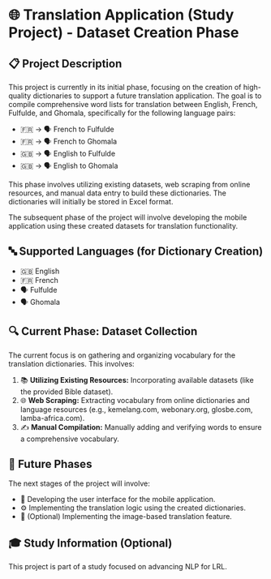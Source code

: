 # 🌐 Translation Application (Study Project) - Dataset Creation Phase

## 📋 Project Description

This project is currently in its initial phase, focusing on the creation of high-quality dictionaries to support a future translation application. The goal is to compile comprehensive word lists for translation between English, French, Fulfulde, and Ghomala, specifically for the following language pairs:

* 🇫🇷 → 🗣️ French to Fulfulde
* 🇫🇷 → 🗣️ French to Ghomala
* 🇬🇧 → 🗣️ English to Fulfulde
* 🇬🇧 → 🗣️ English to Ghomala

This phase involves utilizing existing datasets, web scraping from online resources, and manual data entry to build these dictionaries. The dictionaries will initially be stored in Excel format.

The subsequent phase of the project will involve developing the mobile application using these created datasets for translation functionality.

## 🔤 Supported Languages (for Dictionary Creation)

* 🇬🇧 English
* 🇫🇷 French
* 🗣️ Fulfulde
* 🗣️ Ghomala

## 🔍 Current Phase: Dataset Collection

The current focus is on gathering and organizing vocabulary for the translation dictionaries. This involves:

1.  📚 **Utilizing Existing Resources:** Incorporating available datasets (like the provided Bible dataset).
2.  🌐 **Web Scraping:** Extracting vocabulary from online dictionaries and language resources (e.g., kemelang.com, webonary.org, glosbe.com, lamba-africa.com).
3.  ✍️ **Manual Compilation:** Manually adding and verifying words to ensure a comprehensive vocabulary.

## 🔮 Future Phases

The next stages of the project will involve:

* 📱 Developing the user interface for the mobile application.
* ⚙️ Implementing the translation logic using the created dictionaries.
* 📸 (Optional) Implementing the image-based translation feature.

## 🎓 Study Information (Optional)

This project is part of a study focused on advancing NLP for LRL.
